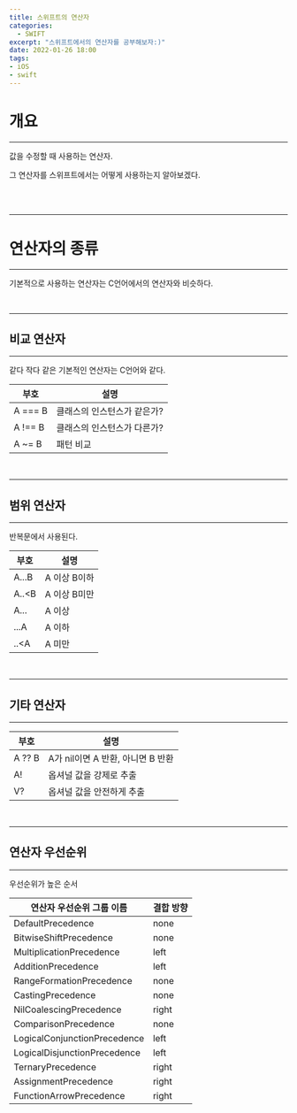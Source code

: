 ```yaml
---
title: 스위프트의 연산자
categories:
  - SWIFT
excerpt: "스위프트에서의 연산자를 공부해보자:)"
date: 2022-01-26 18:00
tags:
- iOS
- swift
---
```


# 개요

---

값을 수정할 때 사용하는 연산자.

그 연산자를 스위프트에서는 어떻게 사용하는지 알아보겠다.


<br />
<br />

---

# 연산자의 종류

---

기본적으로 사용하는 연산자는 C언어에서의 연산자와 비슷하다.

<br />

---

## 비교 연산자

---

같다 작다 같은 기본적인 연산자는 C언어와 같다.

| 부호 | 설명 |
| --- | --- |
| A === B | 클래스의 인스턴스가 같은가? |
| A !== B | 클래스의 인스턴스가 다른가? |
| A ~= B | 패턴 비교 |

<br />

---

## 범위 연산자

---

반복문에서 사용된다.

| 부호 | 설명 |
| --- | --- |
| A...B | A 이상 B이하 |
| A..<B | A 이상 B미만 |
| A... | A 이상 |
| ...A | A 이하 |
| ..<A | A 미만 |

<br />

---

## 기타 연산자

---


| 부호 | 설명 |
| --- | --- |
| A ?? B | A가 nil이면 A 반환, 아니면 B 반환 |
| A! | 옵셔널 값을 강제로 추출|
| V? | 옵셔널 값을 안전하게 추출|

<br />

---

## 연산자 우선순위

---

우선순위가 높은 순서

|연산자 우선순위 그룹 이름 | 결합 방향 |
| --- | --- |
| DefaultPrecedence | none |
| BitwiseShiftPrecedence | none |
| MultiplicationPrecedence | left |
| AdditionPrecedence | left |
| RangeFormationPrecedence | none |
| CastingPrecedence | none | none |
| NilCoalescingPrecedence | right |
| ComparisonPrecedence | none |
| LogicalConjunctionPrecedence | left |
| LogicalDisjunctionPrecedence | left |
| TernaryPrecedence | right |
| AssignmentPrecedence | right |
| FunctionArrowPrecedence | right |

